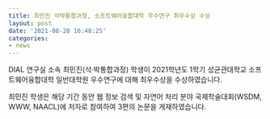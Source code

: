 ```yaml
---
title: 최민진 석박통합과정, 소프트웨어융합대학 우수연구 최우수상 수상
layout: post
date: '2021-08-20 16:48:25'
categories:
- news
---
```


DIAL 연구실 소속 최민진(석·박통합과정) 학생이 2021학년도 1학기 성균관대학교 소프트웨어융합대학 일반대학원 우수연구에 대해
최우수상을 수상하였습니다. 

최민진 학생은 해당 기간 동안 웹 정보 검색 및 자연어 처리 분야 국제학술대회(WSDM, WWW, NAACL)에 저자로 참여하여 3편의 논문을 게재하였습니다.
